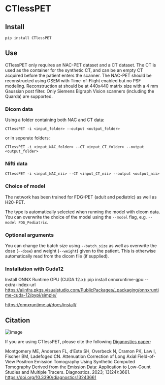 # CTlessPET 

## Install
`pip install CTlessPET`

## Use
CTlessPET only requires an NAC-PET dataset and a CT dataset. The CT is used as the container for the synthetic CT, and can be an empty CT acquired before the patient enters the scanner. The NAC-PET should be reconstructed using OSEM with Time-of-Flight enabled but no PSF modeling. Reconstruction at should be at 440x440 matrix size with a 4 mm Gaussian post filter. Only Siemens Bigraph Vision scanners (including the Quarda) are supported.

### Dicom data
Using a folder containing both NAC and CT data:
```
CTlessPET -i <input_folder> --output <output_folder>
```
or in seperate folders:
```
CTlessPET -i <input_NAC_folder> --CT <input_CT_folder> --output <output_folder>
```

### Nifti data
```
CTlessPET -i <input_NAC_nii> --CT <input_CT_nii> --output <output_nii>
```

### Choice of model
The network has been trained for FDG-PET (adult and pediatric) as well as H20-PET.

The type is automatically selected when running the model with dicom data. You can overwrite the choice of the model using the `--model` flag, e.g. `--model FDG_Pediatric`.

### Optional arguments
You can change the batch size using `--batch_size` as well as overwrite the dose (`--dose`) and weight (`--weight`)  given to the patient. This is otherwise automatically read from the dicom file (if supplied).

### Installation with Cuda12
Install ONNX Runtime GPU (CUDA 12.x): pip install onnxruntime-gpu --extra-index-url https://aiinfra.pkgs.visualstudio.com/PublicPackages/_packaging/onnxruntime-cuda-12/pypi/simple/

https://onnxruntime.ai/docs/install/

## Citation

![image](https://github.com/DEPICT-RH/CTlessPET/assets/108402980/1de108d4-0d1b-40cb-b88c-ed5d18e5b0c9)

If you are using CTlessPET, please cite the following [Diganostics paper](https://doi.org/10.3390/diagnostics13243661):

Montgomery ME, Andersen FL, d’Este SH, Overbeck N, Cramon PK, Law I, Fischer BM, Ladefoged CN. 
Attenuation Correction of Long Axial Field-of-View Positron Emission Tomography Using Synthetic
Computed Tomography Derived from the Emission Data: Application to Low-Count Studies and Multiple Tracers.
Diagnostics. 2023; 13(24):3661. https://doi.org/10.3390/diagnostics13243661
